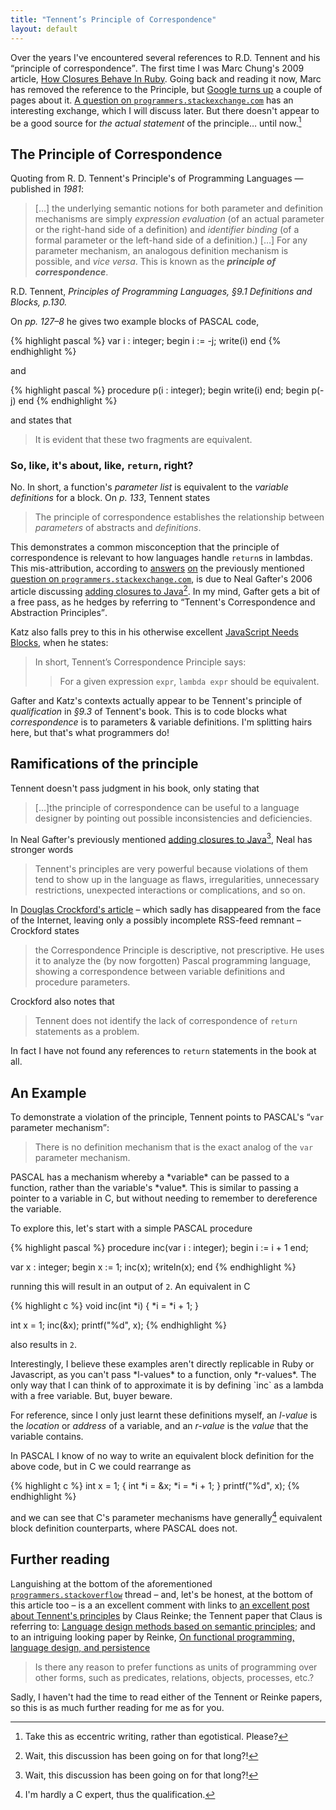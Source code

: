 ```yaml
---
title: "Tennent’s Principle of Correspondence"
layout: default
---
```


Over the years I've encountered several references to R.D. Tennent and
his <q>principle of correspondence</q>. The first time I was Marc
Chung's 2009 article,
[How Closures Behave In Ruby][chung-blocks]. Going back and reading it
now, Marc has removed the reference to the Principle, but
[Google turns up][google-serp-tcp] a couple of pages about
it. [A question on `programmers.stackexchange.com`][stackexchange-tcp]
has an interesting exchange, which I will discuss later. But there
doesn't appear to be a good source for *the actual statement* of the
principle… until now.[^jk]

## The Principle of Correspondence

Quoting from R. D. Tennent's Principle's of Programming Languages —
published in *1981*:

> \[…\] the underlying semantic notions for both parameter and
> definition mechanisms are simply *expression evaluation* (of an
> actual parameter or the right-hand side of a definition) and
> *identifier binding* (of a formal parameter or the left-hand side of
> a definition.) \[…\] For any parameter mechanism, an analogous
> definition mechanism is possible, and *vice versa*. This is known as
> the **_principle of correspondence_**.
  
<div class="citation">R.D. Tennent, <cite>Principles of Programming
  Languages, §9.1 Definitions and Blocks, p.130.</cite></div>

On <cite>pp. 127–8</cite> he gives two example blocks of PASCAL code,

{% highlight pascal %}
var i : integer;
begin
  i := -j;
  write(i)
end
{% endhighlight %}

and

{% highlight pascal %}
procedure p(i : integer);
  begin
    write(i)
  end;
begin
  p(-j)
end
{% endhighlight %}

and states that

> It is evident that these two fragments are equivalent.

### So, like, it's about, like, `return`, right?

No. In short, a function's *parameter list* is equivalent to the
*variable definitions* for a block. On <cite>p. 133</cite>, Tennent
states

> The principle of correspondence establishes the relationship between
> *parameters* of abstracts and *definitions*.

This demonstrates a common misconception that the principle of
correspondence is relevant to how languages handle `return`s in
lambdas. This mis-attribution, according to
[answers](http://programmers.stackexchange.com/a/120409)
[on](http://programmers.stackexchange.com/a/116405) the previously
mentioned
[question on `programmers.stackexchange.com`][stackexchange-tcp], is
due to Neal Gafter's 2006 article discussing
[adding closures to Java][gafter-java-closures][^java-closures]. In my
mind, Gafter gets a bit of a free pass, as he hedges by referring to
<q>Tennent's Correspondence and Abstraction Principles</q>.

Katz also falls prey to this in his otherwise excellent
[JavaScript Needs Blocks][js-needs-blocks], when he states:

> In short, Tennent’s Correspondence Principle says:
> > For a given expression `expr`, `lambda expr` should be equivalent.

Gafter and Katz's contexts actually appear to be Tennent's principle
of *qualification* in <cite>§9.3</cite> of Tennent's book. This is to
code blocks what *correspondence* is to parameters & variable
definitions. I'm splitting hairs here, but that's what programmers do!

## Ramifications of the principle

Tennent doesn't pass judgment in his book, only stating that

> \[…\]the principle of correspondence can be useful to a language
>  designer by pointing out possible inconsistencies and deficiencies.

 In Neal Gafter's previously mentioned
[adding closures to Java][gafter-java-closures][^java-closures], Neal
has stronger words

> Tennent's principles are very powerful because violations of them
> tend to show up in the language as flaws, irregularities,
> unnecessary restrictions, unexpected interactions or complications,
> and so on.

In [Douglas Crockford's article][crockford-tcp] – which sadly has
disappeared from the face of the Internet, leaving only a possibly
incomplete RSS-feed remnant – Crockford states

> the Correspondence Principle is descriptive, not prescriptive. He
> uses it to analyze the (by now forgotten) Pascal programming
> language, showing a correspondence between variable definitions and
> procedure parameters.

Crockford also notes that 

> Tennent does not identify the lack of correspondence of `return`
> statements as a problem.

In fact I have not found any references to `return` statements in the
book at all.

## An Example

To demonstrate a violation of the principle, Tennent points to
PASCAL's <q markdown="1">`var` parameter mechanism</q>:

> There is no definition mechanism that is the exact analog of the
> `var` parameter mechanism.

<aside markdown="1">PASCAL has a mechanism whereby a *variable* can be passed to a
function, rather than the variable's *value*. This is similar to passing
a pointer to a variable in C, but without needing to remember to
dereference the variable.</aside>

To explore this, let's start with a simple PASCAL procedure

{% highlight pascal %}
procedure inc(var i : integer);
  begin
    i := i + 1
  end;
  
var x : integer;
begin
  x := 1;
  inc(x);
  writeln(x);
end
{% endhighlight %}

running this will result in an output of `2`. An equivalent in C

{% highlight c %}
void inc(int *i) {
  *i = *i + 1;
}

int x = 1;
inc(&x);
printf("%d", x);
{% endhighlight %}

also results in `2`.

<aside markdown="1">
Interestingly, I believe these examples aren't directly replicable in
Ruby or Javascript, as you can't pass *l-values* to a function, only
*r-values*. The only way that I can think of to approximate it is by
defining `inc` as a lambda with a free variable. But, buyer beware.

For reference, since I only just learnt these definitions myself, an
*l-value* is the *location* or *address* of a variable, and an
*r-value* is the *value* that the variable contains.
</aside>

In PASCAL I know of no way to write an equivalent block definition for
the above code, but in C we could rearrange as

{% highlight c %}
int x = 1;
{
  int *i = &x;
  *i = *i + 1;
}
printf("%d", x);
{% endhighlight %}

and we can see that C's parameter mechanisms have
generally[^c-qual] equivalent block definition
counterparts, where PASCAL does not.

## Further reading

Languishing at the bottom of the aforementioned
[`programmers.stackoverflow`][stackexchange-tcp] thread – and, let's be honest, at the
bottom of this article too – is a an excellent comment with links to
[an excellent post about Tennent's principles][claus-tennent] by Claus
Reinke; the Tennent paper that Claus is referring to:
[Language design methods based on semantic principles][tennent-semantic-principles];
and to an intriguing looking paper by Reinke,
[On functional programming, language design, and persistence][claus-fpldp]

> Is there any reason to prefer functions as units of programming over
> other forms, such as predicates, relations, objects, processes,
> etc.?

Sadly, I haven't had the time to read either of the Tennent or Reinke
papers, so this is as much further reading for me as for you.

[^c-qual]: I'm hardly a C expert, thus the qualification.
[^java-closures]: Wait, this discussion has been going on for that long?!
[^jk]: Take this as eccentric writing, rather than egotistical. Please?

[gafter-java-closures]: http://gafter.blogspot.com.au/2006/08/tennents-correspondence-principle-and.html
[google-serp-tcp]: http://www.google.com/search?q=Tennent's+correspondence+principle
[js-needs-blocks]: http://yehudakatz.com/2012/01/10/javascript-needs-blocks/
[hn-on-katz]: http://news.ycombinator.com/item?id=3448027
[stackexchange-tcp]: http://programmers.stackexchange.com/questions/116395/what-is-the-good-explanation-of-tennents-correspondence-principle
[crockford-tcp]: http://java.sys-con.com/node/793338/
[chung-blocks]: http://blog.marcchung.com/2009/02/18/how-closures-behave-in-ruby.html#comment-6418304

[claus-tennent]: http://permalink.gmane.org/gmane.comp.lang.javascript.ecmascript4.general/9305
[tennent-semantic-principles]: http://www.springerlink.com/content/n43h438l03811671/
[claus-fpldp]: http://community.haskell.org/~claus/publications/fpldp.html
